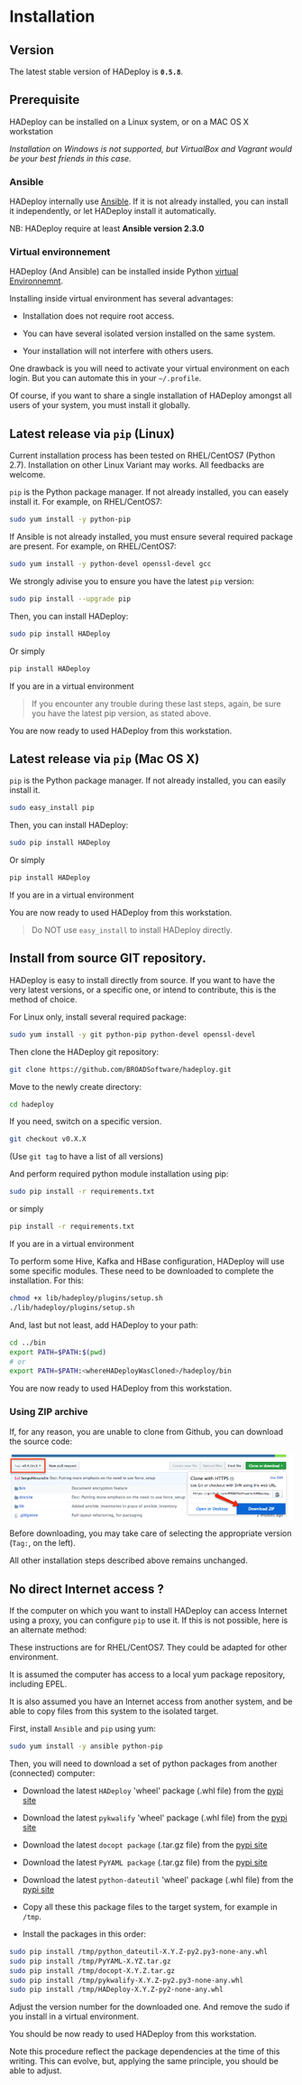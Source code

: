 # Installation

## Version

The latest stable version of HADeploy is **`0.5.8`**.

## Prerequisite

HADeploy can be installed on a Linux system, or on a MAC OS X workstation

*Installation on Windows is not supported, but VirtualBox and Vagrant would be your best friends in this case.*

### Ansible

HADeploy internally use [Ansible](http://docs.ansible.com/ansible/). If it is not already installed, you can install it independently, or let HADeploy install it automatically.

NB: HADeploy require at least **Ansible version 2.3.0** 

### Virtual environnement
 
HADeploy (And Ansible) can be installed inside Python [virtual Environnemnt](https://virtualenv.pypa.io/en/stable/).

Installing inside virtual environment has several advantages:

* Installation does not require root access.

* You can have several isolated version installed on the same system.

* Your installation will not interfere with others users. 

One drawback is you will need to activate your virtual environment on each login. But you can automate this in your `~/.profile`.
 
Of course, if you want to share a single installation of HADeploy amongst all users of your system, you must install it globally.

## Latest release via `pip` (Linux)

Current installation process has been tested on RHEL/CentOS7 (Python 2.7). Installation on other Linux Variant may works. All feedbacks are welcome.

`pip` is the Python package manager. If not already installed, you can easely install it. For example, on RHEL/CentOS7:

```bash
sudo yum install -y python-pip
```

If Ansible is not already installed, you must ensure several required package are present. For example, on RHEL/CentOS7:

```bash
sudo yum install -y python-devel openssl-devel gcc
```

We strongly adivise you to ensure you have the latest `pip` version:

```bash
sudo pip install --upgrade pip
```

Then, you can install HADeploy:

```bash
sudo pip install HADeploy
```
Or simply 
```bash
pip install HADeploy
```
If you are in a virtual environment

> If you encounter any trouble during these last steps, again, be sure you have the latest pip version, as stated above. 

You are now ready to used HADeploy from this workstation.

## Latest release via `pip` (Mac OS X)

`pip` is the Python package manager. If not already installed, you can easily install it. 

```bash
sudo easy_install pip
```

Then, you can install HADeploy:

```bash
sudo pip install HADeploy
```
Or simply 
```bash
pip install HADeploy
```
If you are in a virtual environment

You are now ready to used HADeploy from this workstation.

> Do NOT use `easy_install` to install HADeploy directly.

## Install from source GIT repository.

HADeploy is easy to install directly from source. If you want to have the very latest versions, or a specific one, or intend to contribute, this is the method of choice.
 
For Linux only, install several required package:

```bash
sudo yum install -y git python-pip python-devel openssl-devel
```
Then clone the HADeploy git repository:

```bash
git clone https://github.com/BROADSoftware/hadeploy.git
```

Move to the newly create directory: 

```bash
cd hadeploy
```

If you need, switch on a specific version.

```bash
git checkout v0.X.X
```

(Use `git tag` to have a list of all versions)

And perform required python module installation using pip:

```bash
sudo pip install -r requirements.txt
```
or simply

```bash
pip install -r requirements.txt
```
If you are in a virtual environment

To perform some Hive, Kafka and HBase configuration, HADeploy will use some specific modules. These need to be downloaded to complete the installation. For this:

```bash
chmod +x lib/hadeploy/plugins/setup.sh
./lib/hadeploy/plugins/setup.sh
```

And, last but not least, add HADeploy to your path:

```bash
cd ../bin
export PATH=$PATH:$(pwd)
# or
export PATH=$PATH:<whereHADeployWasCloned>/hadeploy/bin
```

You are now ready to used HADeploy from this workstation.

### Using ZIP archive

If, for any reason, you are unable to clone from Github, you can download the source code:

![Screenshot](img/download-zip.png)

Before downloading, you may take care of selecting the appropriate version (`Tag:`, on the left).

All other installation steps described above remains unchanged.

## No direct Internet access ?

If the computer on which you want to install HADeploy can access Internet using a proxy, you can configure `pip` to use it. If this is not possible, here is an alternate method:

These instructions are for RHEL/CentOS7. They could be adapted for other environment.

It is assumed the computer has access to a local yum package repository, including EPEL. 

It is also assumed you have an Internet access from another system, and be able to copy files from this system to the isolated target.

First, install `Ansible` and `pip` using yum:

```bash
sudo yum install -y ansible python-pip
```
Then, you will need to download a set of python packages from another (connected) computer: 

* Download the latest `HADeploy` 'wheel' package (.whl file) from the [pypi site](https://pypi.python.org/pypi/HADeploy) 
* Download the latest `pykwalify` 'wheel' package (.whl file) from the [pypi site](https://pypi.python.org/pypi/pykwalify)
* Download the latest `docopt package` (.tar.gz file) from the [pypi site](https://pypi.python.org/pypi/docopt)
* Download the latest `PyYAML package` (.tar.gz file) from the [pypi site](https://pypi.python.org/pypi/PyYAML)
* Download the latest `python-dateutil` 'wheel' package (.whl file) from the [pypi site](https://pypi.python.org/pypi/python-dateutil)

* Copy all these this package files to the target system, for example in `/tmp`.

* Install the packages in this order:
```bash
sudo pip install /tmp/python_dateutil-X.Y.Z-py2.py3-none-any.whl
sudo pip install /tmp/PyYAML-X.YZ.tar.gz
sudo pip install /tmp/docopt-X.Y.Z.tar.gz
sudo pip install /tmp/pykwalify-X.Y.Z-py2.py3-none-any.whl
sudo pip install /tmp/HADeploy-X.Y.Z-py2-none-any.whl
```
Adjust the version number for the downloaded one. And remove the sudo if you install in a virtual environment.

You should be now ready to used HADeploy from this workstation.

Note this procedure reflect the package dependencies at the time of this writing. This can evolve, but, applying the same principle, you should be able to adjust.



